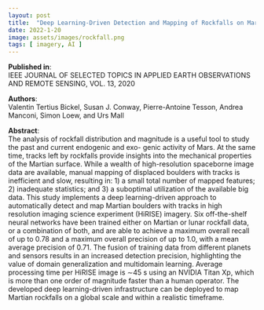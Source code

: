 ```yaml
---
layout: post
title:  "Deep Learning-Driven Detection and Mapping of Rockfalls on Mars"
date: 2022-1-20
image: assets/images/rockfall.png
tags: [ imagery, AI ]
---
```


**Published in**:   
IEEE JOURNAL OF SELECTED TOPICS IN APPLIED EARTH OBSERVATIONS AND REMOTE SENSING, VOL. 13, 2020

**Authors**:   
Valentin Tertius Bickel, Susan J. Conway, Pierre-Antoine Tesson, Andrea Manconi, Simon Loew, and Urs Mall

**Abstract**:   
The analysis of rockfall distribution and magnitude is a useful tool to study the past and current endogenic and exo- genic activity of Mars. At the same time, tracks left by rockfalls provide insights into the mechanical properties of the Martian surface. While a wealth of high-resolution spaceborne image data are available, manual mapping of displaced boulders with tracks is inefficient and slow, resulting in: 1) a small total number of mapped features; 2) inadequate statistics; and 3) a suboptimal utilization of the available big data. This study implements a deep learning-driven approach to automatically detect and map Martian boulders with tracks in high resolution imaging science experiment (HiRISE) imagery. Six off-the-shelf neural networks have been trained either on Martian or lunar rockfall data, or a combination of both, and are able to achieve a maximum overall recall of up to 0.78 and a maximum overall precision of up to 1.0, with a mean average precision of 0.71. The fusion of training data from different planets and sensors results in an increased detection precision, highlighting the value of domain generalization and multidomain learning. Average processing time per HiRISE image is ∼45 s using an NVIDIA Titan Xp, which is more than one order of magnitude faster than a human operator. The developed deep learning-driven infrastructure can be deployed to map Martian rockfalls on a global scale and within a realistic timeframe.